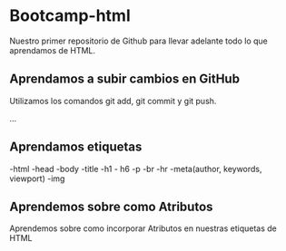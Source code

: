 # Bootcamp-html

Nuestro primer repositorio de Github para llevar adelante todo lo que aprendamos de HTML.

## Aprendamos a subir cambios en GitHub

Utilizamos los comandos git add, git commit y git push.

...

## Aprendamos etiquetas

-html
-head
-body
-title
-h1 - h6
-p
-br
-hr
-meta(author, keywords, viewport)
-img

## Aprendemos sobre como Atributos

Aprendemos sobre como incorporar Atributos en nuestras etiquetas de HTML

